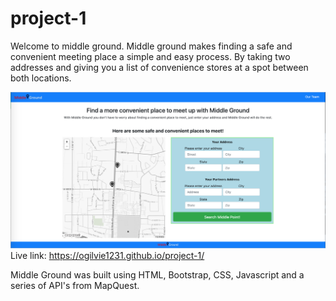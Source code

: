 # project-1
Welcome to middle ground. Middle ground makes finding a safe and convenient meeting place a simple and easy process. By taking two addresses and giving you a list of convenience stores at a spot between both locations.

![Image description](assets/images/cover.png)
Live link: https://ogilvie1231.github.io/project-1/

Middle Ground was built using HTML, Bootstrap, CSS, Javascript and a series of API's from MapQuest.